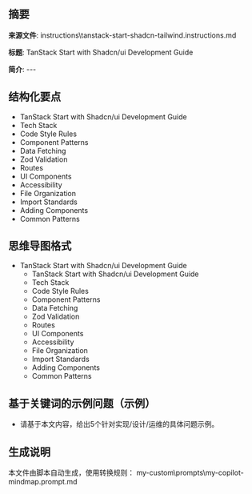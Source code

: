 ## 摘要

**来源文件**: instructions\tanstack-start-shadcn-tailwind.instructions.md

**标题**: TanStack Start with Shadcn/ui Development Guide

**简介**: ---

## 结构化要点

- TanStack Start with Shadcn/ui Development Guide
- Tech Stack
- Code Style Rules
- Component Patterns
- Data Fetching
- Zod Validation
- Routes
- UI Components
- Accessibility
- File Organization
- Import Standards
- Adding Components
- Common Patterns

## 思维导图格式

- TanStack Start with Shadcn/ui Development Guide
  - TanStack Start with Shadcn/ui Development Guide
  - Tech Stack
  - Code Style Rules
  - Component Patterns
  - Data Fetching
  - Zod Validation
  - Routes
  - UI Components
  - Accessibility
  - File Organization
  - Import Standards
  - Adding Components
  - Common Patterns

## 基于关键词的示例问题（示例）

- 请基于本文内容，给出5个针对实现/设计/运维的具体问题示例。

## 生成说明

本文件由脚本自动生成，使用转换规则： my-custom\prompts\my-copilot-mindmap.prompt.md
